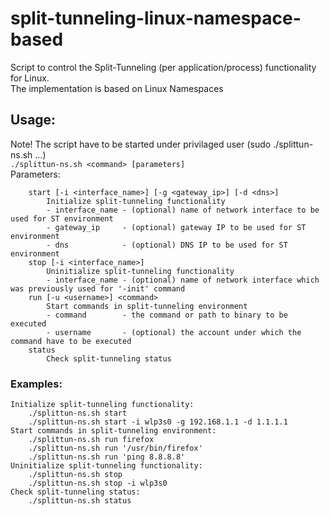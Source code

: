 # split-tunneling-linux-namespace-based  

Script to control the Split-Tunneling (per application/process) functionality for Linux.  
The implementation is based on Linux Namespaces  

## Usage:
Note! The script have to be started under privilaged user (sudo ./splittun-ns.sh ...)  
    `./splittun-ns.sh <command> [parameters]`  
Parameters:  
```
    start [-i <interface_name>] [-g <gateway_ip>] [-d <dns>]  
        Initialize split-tunneling functionality  
        - interface_name - (optional) name of network interface to be used for ST environment  
        - gateway_ip     - (optional) gateway IP to be used for ST environment  
        - dns            - (optional) DNS IP to be used for ST environment  
    stop [-i <interface_name>]  
        Uninitialize split-tunneling functionality  
        - interface_name - (optional) name of network interface which was previously used for '-init' command  
    run [-u <username>] <command>  
        Start commands in split-tunneling environment  
        - command        - the command or path to binary to be executed  
        - username       - (optional) the account under which the command have to be executed  
    status  
        Check split-tunneling status  
```        

### Examples:  
    Initialize split-tunneling functionality:  
        ./splittun-ns.sh start  
        ./splittun-ns.sh start -i wlp3s0 -g 192.168.1.1 -d 1.1.1.1  
    Start commands in split-tunneling environment:  
        ./splittun-ns.sh run firefox  
        ./splittun-ns.sh run '/usr/bin/firefox'  
        ./splittun-ns.sh run 'ping 8.8.8.8'  
    Uninitialize split-tunneling functionality:  
        ./splittun-ns.sh stop  
        ./splittun-ns.sh stop -i wlp3s0  
    Check split-tunneling status:  
        ./splittun-ns.sh status  
